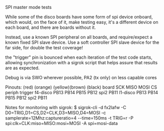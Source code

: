 SPI master mode tests

While some of the disco boards have some form of spi device onboard,
which would, on the face of it, make testing easy, it's a different
device on each board, and there are boards without it.

Instead, use a known SPI peripheral on all boards, and require/expect
a known fixed SPI slave device.  Use a soft controller SPI slave device
for the far side, for double the test coverage!

the "trigger" pin is bounced when each iteration of the test code starts,
allowing synchronization with a sigrok script that helps assure that
results are as expected.

Debug is via SWO wherever possible, PA2 (tx only) on less capable cores

Pinouts:
		(red)  (orange) (yellow)(brown)		(black)
board		SCK	MISO	MOSI	CS	periph	trigger
f4-disco	PB13	PB14	PB15	PB12	spi2	PB11
l1-disco	PB13	PB14	PB15	PB12	spi2	PB11


Notes for monitoring with sigrok:
$ sigrok-cli -d fx2lafw -C D0=TRIG,D1=CS,D2=CLK,D3=MISO,D4=MOSI -c samplerate=12Mhz:captureratio=4 --time=150ms  -t TRIG=r -P spi:clk=CLK:miso=MISO:mosi=MOSI -A spi=mosi-data
